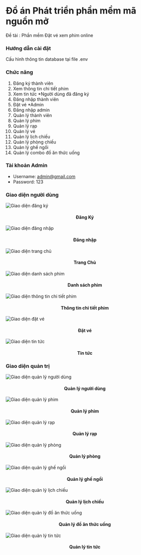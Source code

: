 <!-- author: hgbaodev -->
# Đồ án Phát triển phần mềm mã nguồn mở
Đề tài : Phần mềm Đặt vé xem phim online

### Hướng dẫn cài đặt

Cấu hình thông tin database tại file .env

### Chức năng
1. Đăng ký thành viên
2. Xem thông tin chi tiết phim
3. Xem tin tức
*Người dùng đã đăng ký
4. Đăng nhập thành viên
5. Đặt vé
*Admin
6. Đăng nhập admin
7. Quản lý thành viên
8. Quản lý phim
9. Quản lý rạp 
10. Quản lý vé
11. Quản lý lịch chiếu
12. Quản lý phòng chiếu
13. Quản lý ghế ngồi
14. Quản lý combo đồ ăn thức uống

### Tài khoản Admin

- Username: admin@gmail.com
- Password: 123


### Giao diện người dùng

![Giao diện đăng ký](./public/hinhanhGiaodien/Client/Register.png)
<h4 align="center">Đăng Ký</h4>








![Giao diện đăng nhập](./public/hinhanhGiaodien/Client/Login.png)
<h4 align="center">Đăng nhập</h4>

![Giao diện trang chủ](./public/hinhanhGiaodien/Client/home.png)
<h4 align="center">Trang Chủ</h4>

![Giao diện danh sách phim](./public/hinhanhGiaodien/Client/movie.png)
<h4 align="center">Danh sách phim</h4>

![Giao diện thông tin chi tiết phim](./public/hinhanhGiaodien/Client/movieDetails.png)
<h4 align="center">Thông tin chi tiết phim</h4>

![Giao diện đặt vé](./public/hinhanhGiaodien/Client/datve.png)
<h4 align="center">Đặt vé</h4>

![Giao diện tin tức](./public/hinhanhGiaodien/Client/tintuc.png)
<h4 align="center">Tin tức</h4>

### Giao diện quản trị

![Giao diện quản lý người dùng](./public/hinhanhGiaodien/Admin/QLUser.png)
<h4 align="center">Quản lý người dùng</h4>

![Giao diện quản lý phim](./public/hinhanhGiaodien/Admin/QLPhim.png)
<h4 align="center">Quản lý phim</h4>

![Giao diện quản lý rạp](./public/hinhanhGiaodien/Admin/QLRap.png)
<h4 align="center">Quản lý rạp</h4>

![Giao diện quản lý phòng](./public/hinhanhGiaodien/Admin/QLPhong.png)
<h4 align="center">Quản lý phòng</h4>

![Giao diện quản lý ghế ngồi](./public/hinhanhGiaodien/Admin/QLGhe.png)
<h4 align="center">Quản lý ghế ngồi</h4>

![Giao diện quản lý lịch chiếu](./public/hinhanhGiaodien/Admin/QLLichChieu.png)
<h4 align="center">Quản lý lịch chiếu</h4>

![Giao diện quản lý đồ ăn thức uống](./public/hinhanhGiaodien/Admin/QLCombo.png)
<h4 align="center">Quản lý đồ ăn thức uống</h4>

![Giao diện quản lý tin tức](./public/hinhanhGiaodien/Admin/QLTinTuc.png)
<h4 align="center">Quản lý tin tức</h4>






